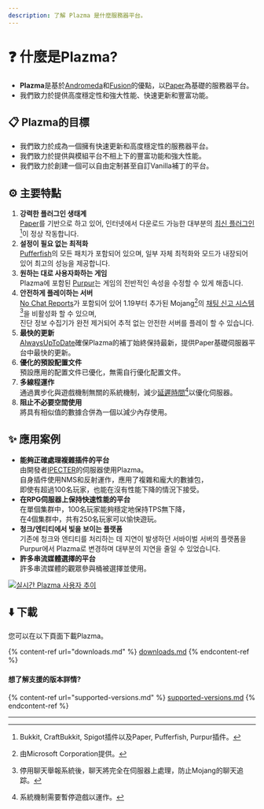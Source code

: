 ```yaml
---
description: 了解 Plazma 是什麼服務器平台。
---
```


# ❓ 什麼是Plazma?

- **Plazma**是基於[Andromeda](https://github.com/EarendelArchived/Andromeda)和[Fusion](https://github.com/RuinedTechnologyUnify/Fusion)的優點，以[Paper](https://github.com/PaperMC/Paper)為基礎的服務器平台。
- 我們致力於提供高度穩定性和強大性能、快速更新和豐富功能。

## 📋 Plazma的目標 <a href="#id-1" id="id-1"></a>

- 我們致力於成為一個擁有快速更新和高度穩定性的服務器平台。
- 我們致力於提供與模組平台不相上下的豐富功能和強大性能。
- 我們致力於創建一個可以自由定制甚至自訂Vanilla補丁的平台。

## ⚙️ 主要特點 <a href="#id-2" id="id-2"></a>

1. **강력한 플러그인 생태계**\
   [Paper](https://github.com/PaperMC/Paper)를 기반으로 하고 있어, 인터넷에서 다운로드 가능한 대부분의 [최신 플러그인](#user-content-fn-1)[^1]이 정상 작동합니다.
2. **설정이 필요 없는 최적화**\
   [Pufferfish](https://github.com/pufferfish-gg/Pufferfish)의 모든 패치가 포함되어 있으며, 일부 자체 최적화와 모드가 내장되어 있어 최고의 성능을 제공합니다.
3. **원하는 대로 사용자화하는 게임**\
   Plazma에 포함된 [Purpur](https://github.com/PurpurMC/Purpur)는 게임의 전반적인 속성을 수정할 수 있게 해줍니다.
4. **안전하게 플레이하는 서버**\
   [No Chat Reports](https://github.com/Aizistral-Studios/No-Chat-Reports)가 포함되어 있어 1.19부터 추가된 Mojang[^2]의 [채팅 신고 시스템](#user-content-fn-3)[^3]을 비활성화 할 수 있으며,\
   진단 정보 수집기가 완전 제거되어 추적 없는 안전한 서버를 플레이 할 수 있습니다.
5. **最快的更新**\
   [AlwaysUpToDate](https://github.com/PlazmaMC/AlwaysUpToDate)確保Plazma的補丁始終保持最新，提供Paper基礎伺服器平台中最快的更新。
6. **優化的預設配置文件**\
   預設應用的配置文件已優化，無需自行優化配置文件。
7. **多線程運作**\
   通過異步化與遊戲機制無關的系統機制，減少[延遲時間](#user-content-fn-4)[^4]以優化伺服器。
8. **阻止不必要空間使用**\
   將具有相似值的數據合併為一個以減少內存使用。

## ✨ 應用案例 <a href="#id-3" id="id-3"></a>

- **能夠正確處理複雜插件的平台**\
  由開發者[IPECTER](https://github.com/IPECTER)的伺服器使用Plazma。\
  自身插件使用NMS和反射運作，應用了複雜和龐大的數據包，\
  即使有超過100名玩家，也能在沒有性能下降的情況下接受。
- **在RPG伺服器上保持快速性能的平台**\
  在單個集群中，100名玩家能夠穩定地保持TPS無下降，\
  在4個集群中，共有250名玩家可以愉快遊玩。
- **청크/엔티티에서 빛을 보이는 플랫폼**\
  기존에 청크와 엔티티를 처리하는 데 지연이 발생하던 서바이벌 서버의 플랫폼을 Purpur에서 Plazma로 변경하며 대부분의 지연을 줄일 수 있었습니다.
- **許多串流媒體選擇的平台**\
  許多串流媒體的觀眾參與桶被選擇並使用。

[![실시간 Plazma 사용자 추이](https://badge.plazmamc.org/internal/bstats)](https://bstats.org/plugin/server-implementation/Plazma/18047)

## ⬇️ 下載

您可以在以下頁面下載Plazma。

{% content-ref url="downloads.md" %}
[downloads.md](downloads.md)
{% endcontent-ref %}

#### 想了解支援的版本詳情?

{% content-ref url="supported-versions.md" %}
[supported-versions.md](supported-versions.md)
{% endcontent-ref %}

***

[^1]: Bukkit, CraftBukkit, Spigot插件以及Paper, Pufferfish, Purpur插件。

[^2]: 由Microsoft Corporation提供。

[^3]: 停用聊天舉報系統後，聊天將完全在伺服器上處理，防止Mojang的聊天追踪。

[^4]: 系統機制需要暫停遊戲以運作。
